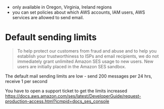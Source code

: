- only available in Oregon, Virginia, Ireland regions
- you can set policies about which AWS accounts, IAM users, AWS services are
  allowed to send email.

# Default sending limits

> To help protect our customers from fraud and abuse and to help you establish
> your trustworthiness to ISPs and email recipients, we do not immediately grant
> unlimited Amazon SES usage to new users. New users are initially placed in the
> Amazon SES sandbox.

The default mail sending limits are low - send 200 messages per 24 hrs, receive
1 per second

You have to open a support ticket to get the limits increased
https://docs.aws.amazon.com/ses/latest/DeveloperGuide/request-production-access.html?icmpid=docs_ses_console
